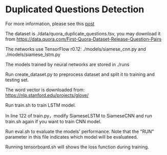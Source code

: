 # Duplicated Questions Detection

For more information, please see this [post](https://ziboyi.github.io/Project-Duplicated-Questions-Detection/)

The dataset is ./data/quora_duplicate_questions.tsv, you may download it from https://data.quora.com/First-Quora-Dataset-Release-Question-Pairs

The networks use TensorFlow r0.12: ./models/siamese_cnn.py and ./models/siamese_lstm.py    

The models trained by neural networks are stored in ./runs

Run create_dataset.py to preprocess dataset and split it to training and testing set.

The word vector is downloaded from: https://nlp.stanford.edu/projects/glove/    

Run train.sh to train LSTM model.

In line 122 of train.py，modify SiameseLSTM to SiameseCNN and run train.sh again if you want to train CNN model.

Run eval.sh to evaluate the models' performance. Note that the "RUN" parameter in this file indicates which model will be evaluateed.

Running tensorboard.sh will shows the loss function during training.
